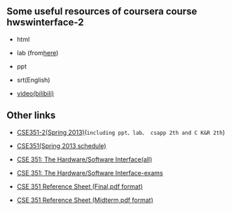 ## Some useful resources of coursera course hwswinterface-2

- html

- lab (from[here](https://github.com/wangchangli/hwswinterface-002))

- ppt

- srt(English)

- [video(bilibili)](https://www.bilibili.com/video/BV1Yz4y1D7W8/)

## Other links

- [CSE351-2(Spring 2013)](https://github.com/YurieCo/CSE351-2)(`including ppt、lab、 csapp 2th and C K&R 2th`)

- [CSE351(Spring 2013 schedule)](https://courses.cs.washington.edu/courses/cse351/13sp/schedule.html)

- [CSE 351: The Hardware/Software Interface(all)](https://courses.cs.washington.edu/courses/cse351)

- [CSE 351: The Hardware/Software Interface-exams](https://courses.cs.washington.edu/courses/cse351/20su/exams/)

- [CSE 351 Reference Sheet (Final,pdf format)](https://courses.cs.washington.edu/courses/cse351/20su/exams/ref-final.pdf)

- [CSE 351 Reference Sheet (Midterm,pdf format)](https://courses.cs.washington.edu/courses/cse351/20su/exams/ref-mt.pdf)